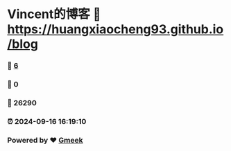 # Vincent的博客 :link: https://huangxiaocheng93.github.io/blog 
### :page_facing_up: [6](https://huangxiaocheng93.github.io/blog/tag.html) 
### :speech_balloon: 0 
### :hibiscus: 26290 
### :alarm_clock: 2024-09-16 16:19:10 
### Powered by :heart: [Gmeek](https://github.com/Meekdai/Gmeek)
